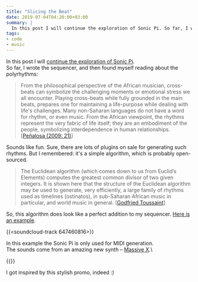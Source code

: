 ```yaml
---
title: "Slicing the Beat"
date: 2019-07-04T04:20:00+03:00
summary: |
  In this post I will continue the exploration of Sonic Pi. So far, I wrote the sequencer, and then found myself reading about the polyrhythms.
tags:
- code
- music
---
```


In this post I will [continue the exploration of Sonic Pi][previous].\
So far, I wrote the sequencer, and then found myself reading about the polyrhythms:

> From the philosophical perspective of the African musician, cross-beats can symbolize the challenging moments or emotional stress we all encounter. Playing cross-beats while fully grounded in the main beats, prepares one for maintaining a life-purpose while dealing with life's challenges. Many non-Saharan languages do not have a word for rhythm, or even music. From the African viewpoint, the rhythms represent the very fabric of life itself; they are an embodiment of the people, symbolizing interdependence in human relationships.
> [[Peñalosa (2009: 21)][]]

Sounds like fun. Sure, there are lots of plugins on sale for generating such rhythms. But I remembered: it's a simple algorithm, which is probably open-sourced. 

> The Euclidean algorithm (which comes down to us from Euclid’s Elements) computes the greatest common divisor of two given integers. It is shown here that the structure of the Euclidean algorithm may be used to generate, very efficiently, a large family of rhythms used as timelines (ostinatos), in sub-Saharan African music in particular, and world music in general. [[Godfried Toussaint][]]

So, this algorithm does look like a perfect addition to my sequencer. [Here is an example][code].

{{<soundcloud-track 647460816>}}

In this example the Sonic Pi is only used for MIDI generation.\
The sounds come from an amazing new synth – [Massive X][].\

{{<youtube zKCyQSA-FpM>}}

I got inspired by this stylish promo, indeed :)

[previous]: /blog/post/baking-the-sonic-pie/
[Peñalosa (2009: 21)]: https://en.wikipedia.org/wiki/Polyrhythm#cite_note-11
[Godfried Toussaint]: http://cgm.cs.mcgill.ca/~godfried/publications/banff.pdf
[code]: https://github.com/AlexanderPavlenko/sonic-pi-works/blob/master/05_Eury.rb
[Massive X]: https://www.native-instruments.com/en/products/komplete/synths/massive-x/